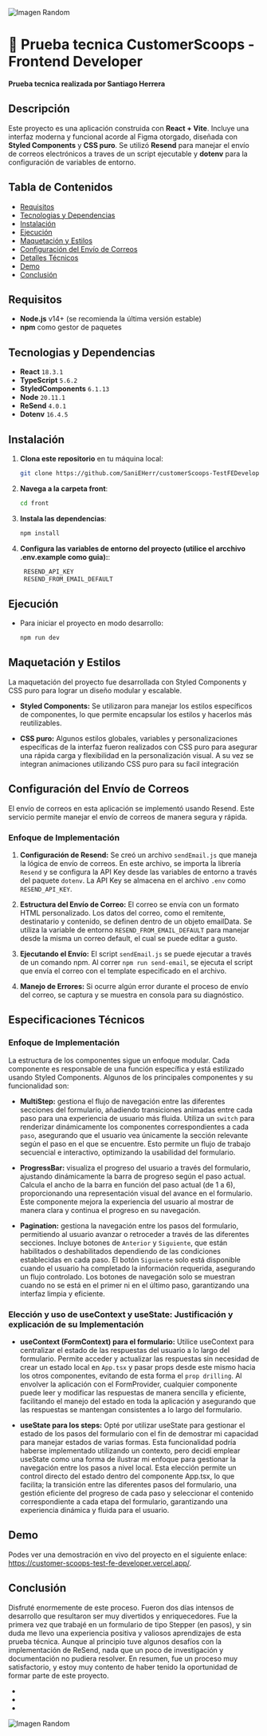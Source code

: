 ![Imagen Random](https://i.ibb.co/bRv4FfY/logobg.png) 
# 📧 Prueba tecnica CustomerScoops - Frontend Developer 
**Prueba tecnica realizada por Santiago Herrera**

## Descripción

Este proyecto es una aplicación construida con **React + Vite**. Incluye una interfaz moderna y funcional acorde al Figma otorgado, diseñada con **Styled Components** y **CSS puro**. Se utilizó **Resend** para manejar el envío de correos electrónicos a traves de un script ejecutable y **dotenv** para la configuración de variables de entorno.

## Tabla de Contenidos

- [Requisitos](#requisitos)
- [Tecnologias y Dependencias](#tecnologias-y-dependencias)
- [Instalación](#instalación)
- [Ejecución](#ejecución)
- [Maquetación y Estilos](#maquetación-y-estilos)
- [Configuración del Envío de Correos](#configuración-del-envío-de-correos)
- [Detalles Técnicos](#detalles-técnicos)
- [Demo](#demos)
- [Conclusión](#conclusión)

## Requisitos

- **Node.js** v14+ (se recomienda la última versión estable)
- **npm** como gestor de paquetes

## Tecnologias y Dependencias

- **React** `18.3.1`
- **TypeScript** `5.6.2`
- **StyledComponents** `6.1.13`
- **Node** `20.11.1`
- **ReSend** `4.0.1`
- **Dotenv** `16.4.5`

## Instalación

1. **Clona este repositorio** en tu máquina local:

   ```bash
   git clone https://github.com/SaniEHerr/customerScoops-TestFEDeveloper.git
2. **Navega a la carpeta front**:

   ```bash
   cd front
3. **Instala las dependencias**:

   ```bash
   npm install
4. **Configura las variables de entorno del proyecto (utilice el arcchivo .env.example como guia):**:

   ```bash
    RESEND_API_KEY
    RESEND_FROM_EMAIL_DEFAULT
## Ejecución

- Para iniciar el proyecto en modo desarrollo:

   ```bash
   npm run dev
## Maquetación y Estilos

La maquetación del proyecto fue desarrollada con Styled Components y CSS puro para lograr un diseño modular y escalable.
- **Styled Components:** Se utilizaron para manejar los estilos específicos de componentes, lo que permite encapsular los estilos y hacerlos más reutilizables.

- **CSS puro:** Algunos estilos globales, variables y personalizaciones específicas de la interfaz fueron realizados con CSS puro para asegurar una rápida carga y flexibilidad en la personalización visual. A su vez se integran animaciones utilizando CSS puro para su facil integración

## Configuración del Envío de Correos

El envío de correos en esta aplicación se implementó usando Resend. Este servicio permite manejar el envío de correos de manera segura y rápida.
### Enfoque de Implementación
1. **Configuración de Resend:** Se creó un archivo `sendEmail.js` que maneja la lógica de envío de correos. En este archivo, se importa la librería `Resend` y se configura la API Key desde las variables de entorno a través del paquete `dotenv`. La API Key se almacena en el archivo `.env` como `RESEND_API_KEY`.

2. **Estructura del Envío de Correo:** El correo se envía con un formato HTML personalizado. Los datos del correo, como el remitente, destinatario y contenido, se definen dentro de un objeto emailData. Se utiliza la variable de entorno `RESEND_FROM_EMAIL_DEFAULT` para manejar desde la misma un correo default, el cual se puede editar a gusto.

3. **Ejecutando el Envío:** El script `sendEmail.js` se puede ejecutar a través de un comando npm. Al correr `npm run send-email`, se ejecuta el script que envía el correo con el template especificado en el archivo.

4. **Manejo de Errores:** Si ocurre algún error durante el proceso de envío del correo, se captura y se muestra en consola para su diagnóstico.

## Especificaciones Técnicos

### Enfoque de Implementación
La estructura de los componentes sigue un enfoque modular. Cada componente es responsable de una función específica y está estilizado usando Styled Components. Algunos de los principales componentes y su funcionalidad son:
- **MultiStep:** gestiona el flujo de navegación entre las diferentes secciones del formulario, añadiendo transiciones animadas entre cada paso para una experiencia de usuario más fluida. Utiliza un `switch` para renderizar dinámicamente los componentes correspondientes a cada `paso`, asegurando que el usuario vea únicamente la sección relevante según el paso en el que se encuentre. Esto permite un flujo de trabajo secuencial e interactivo, optimizando la usabilidad del formulario.

- **ProgressBar:** visualiza el progreso del usuario a través del formulario, ajustando dinámicamente la barra de progreso según el paso actual. Calcula el ancho de la barra en función del paso actual (de 1 a 6), proporcionando una representación visual del avance en el formulario. Este componente mejora la experiencia del usuario al mostrar de manera clara y continua el progreso en su navegación.

- **Pagination:** gestiona la navegación entre los pasos del formulario, permitiendo al usuario avanzar o retroceder a través de las diferentes secciones. Incluye botones de `Anterior` y `Siguiente`, que están habilitados o deshabilitados dependiendo de las condiciones establecidas en cada paso. El botón `Siguiente` solo está disponible cuando el usuario ha completado la información requerida, asegurando un flujo controlado. Los botones de navegación solo se muestran cuando no se está en el primer ni en el último paso, garantizando una interfaz limpia y eficiente.


### Elección y uso de useContext y useState: Justificación y explicación de su Implementación
- **useContext (FormContext) para el formulario:** Utilice useContext para centralizar el estado de las respuestas del usuario a lo largo del formulario. Permite acceder y actualizar las respuestas sin necesidad de crear un estado local en `App.tsx` y pasar props desde este mismo hacia los otros componentes, evitando de esta forma el `prop drilling`. Al envolver la aplicación con el FormProvider, cualquier componente puede leer y modificar las respuestas de manera sencilla y eficiente, facilitando el manejo del estado en toda la aplicación y asegurando que las respuestas se mantengan consistentes a lo largo del formulario.

- **useState para los steps:** Opté por utilizar useState para gestionar el estado de los pasos del formulario con el fin de demostrar mi capacidad para manejar estados de varias formas. Esta funcionalidad podría haberse implementado utilizando un contexto, pero decidí emplear useState como una forma de ilustrar mi enfoque para gestionar la navegación entre los pasos a nivel local. Esta elección permite un control directo del estado dentro del componente App.tsx, lo que facilita; la transición entre las diferentes pasos del formulario, una gestión eficiente del progreso de cada paso y seleccionar el contenido correspondiente a cada etapa del formulario, garantizando una experiencia dinámica y fluida para el usuario.

## Demo

Podes ver una demostración en vivo del proyecto en el siguiente enlace: https://customer-scoops-test-fe-developer.vercel.app/.

## Conclusión

Disfruté enormemente de este proceso. Fueron dos días intensos de desarrollo que resultaron ser muy divertidos y enriquecedores. Fue la primera vez que trabajé en un formulario de tipo Stepper (en pasos), y sin duda me llevo una experiencia positiva y valiosos aprendizajes de esta prueba técnica. Aunque al principio tuve algunos desafíos con la implementación de ReSend, nada que un poco de investigación y documentación no pudiera resolver. En resumen, fue un proceso muy satisfactorio, y estoy muy contento de haber tenido la oportunidad de formar parte de este proyecto.

-
-
-
![Imagen Random](https://i.ibb.co/DYN3WWV/eyes.png)
